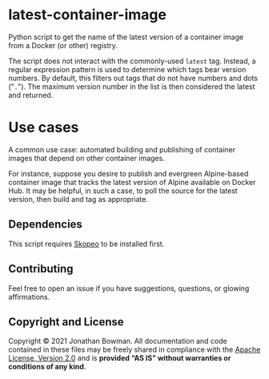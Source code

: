 # latest-container-image

Python script to get the name of the latest version of a container image from a Docker (or other) registry.

The script does not interact with the commonly-used `latest` tag. Instead, a regular expression pattern is used to determine which tags bear version numbers. By default, this filters out tags that do not have numbers and dots ("`.`"). The maximum version number in the list is then considered the latest and returned.

# Use cases

A common use case: automated building and publishing of container images that depend on other container images.

For instance, suppose you desire to publish and evergreen Alpine-based container image that tracks the latest version of Alpine available on Docker Hub. It may be helpful, in such a case, to poll the source for the latest version, then build and tag as appropriate.

## Dependencies

This script requires [Skopeo] to be installed first.

## Contributing

Feel free to open an issue if you have suggestions, questions, or glowing affirmations.

## Copyright and License

Copyright © 2021 Jonathan Bowman. All documentation and code contained in these files may be freely shared in compliance with the [Apache License, Version 2.0][license] and is **provided “AS IS” without warranties or conditions of any kind**.

[article]: https://dev.to/bowmanjd/
[license]: LICENSE
[apachelicense]: http://www.apache.org/licenses/LICENSE-2.0
[skopeo]: https://github.com/containers/skopeo
